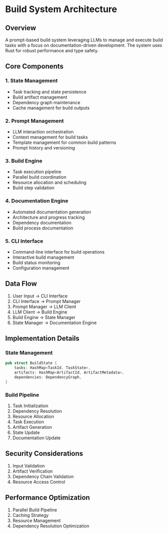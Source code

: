 # Build System Architecture

## Overview

A prompt-based build system leveraging LLMs to manage and execute build tasks with a focus on documentation-driven development. The system uses Rust for robust performance and type safety.

## Core Components

### 1. State Management
- Task tracking and state persistence
- Build artifact management
- Dependency graph maintenance
- Cache management for build outputs

### 2. Prompt Management
- LLM interaction orchestration
- Context management for build tasks
- Template management for common build patterns
- Prompt history and versioning

### 3. Build Engine
- Task execution pipeline
- Parallel build coordination
- Resource allocation and scheduling
- Build step validation

### 4. Documentation Engine
- Automated documentation generation
- Architecture and progress tracking
- Dependency documentation
- Build process documentation

### 5. CLI Interface
- Command-line interface for build operations
- Interactive build management
- Build status monitoring
- Configuration management

## Data Flow

1. User Input → CLI Interface
2. CLI Interface → Prompt Manager
3. Prompt Manager → LLM Client
4. LLM Client → Build Engine
5. Build Engine → State Manager
6. State Manager → Documentation Engine

## Implementation Details

### State Management
```rust
pub struct BuildState {
    tasks: HashMap<TaskId, TaskState>,
    artifacts: HashMap<ArtifactId, ArtifactMetadata>,
    dependencies: DependencyGraph,
}
```

### Build Pipeline
1. Task Initialization
2. Dependency Resolution
3. Resource Allocation
4. Task Execution
5. Artifact Generation
6. State Update
7. Documentation Update

## Security Considerations

1. Input Validation
2. Artifact Verification
3. Dependency Chain Validation
4. Resource Access Control

## Performance Optimization

1. Parallel Build Pipeline
2. Caching Strategy
3. Resource Management
4. Dependency Resolution Optimization
